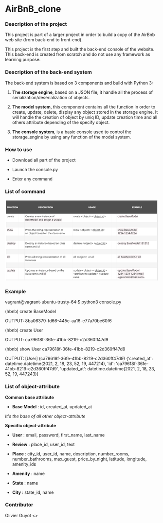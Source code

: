 # AirBnB_clone

### Description of the project

This project is part of a larger project in order to build a copy of the AirBnb web site (from back-end to front-end).

This project is the first step and built the back-end console of the website. This back-end is created from scratch and do not use any framework as learning purpose.

### Description of the back-end system
The back-end system is based on 3 components and build with Python 3:

1. **The storage engine**, based on a JSON file, it handle all the process of serialization/deserialization of objects.

2. **The model system**, this component contains all the function in order to create, update, delete, display any object stored in the storage engine. 
It will handle the creation of object by uniq ID, update creation time and all others attribute depending of the specify object.

3. **The console system**, is a basic console used to control the storage_engine by using any function of the model system.

### How to use
* Download all part of the project

* Launch the console.py

* Enter any command

### List of command
![GitHub function list](/img/Function_list.png)
 
### Example
vagrant@vagrant-ubuntu-trusty-64:$ python3 console.py

(hbnb) create BaseModel

OUTPUT: 8ba06379-fd66-445c-aa16-e77a70be60f6

(hbnb) create User

OUTPUT: ca79618f-36fe-41bb-8219-c2d360ff47d9

(hbnb) show User ca79618f-36fe-41bb-8219-c2d360ff47d9

OUTPUT: [User] (ca79618f-36fe-41bb-8219-c2d360ff47d9) {'created_at': datetime.datetime(2021, 2, 18, 23, 52, 19, 447214), 'id': 'ca79618f-36fe-41bb-8219-c2d360ff47d9', 'updated_at': datetime.datetime(2021, 2, 18, 23, 52, 19, 447243)}

### List of object-attribute

**Common base attribute**

* **Base Model** : id, created_at, updated_at

*It's the base of all other object-attribute*

**Specific object-attribute**

* **User** : email, password, first_name, last_name

* **Review** : place_id, user_id, text

* **Place** : city_id, user_id, name, description, number_rooms, number_bathrooms, max_guest, price_by_night, latitude, longitude, amenity_ids

* **Amenity** : name

* **State** : name

* **City** : state_id, name

### Contributor
Olivier Guyot <>
